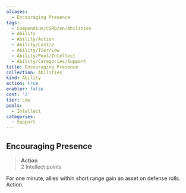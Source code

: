 ```yaml
---
aliases:
  - Encouraging Presence
tags:
  - Compendium/CSRD/en/Abilities
  - Ability
  - Ability/Action
  - Ability/Cost/2
  - Ability/Tier/Low
  - Ability/Pool/Intellect
  - Ability/Categories/Support
title: Encouraging Presence
collection: Abilities
kind: Ability
action: true
enabler: false
cost: '2'
tier: Low
pools:
  - Intellect
categories:
  - Support
---
```

## Encouraging Presence  
>**Action**  
>2 Intellect points
  
For one minute, allies within short range gain an asset on defense rolls. Action.